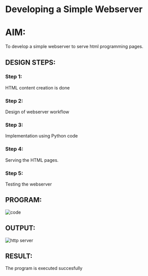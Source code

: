 # Developing a Simple Webserver

# AIM:

To develop a simple webserver to serve html programming pages.

## DESIGN STEPS:

### Step 1:
HTML content creation is done

### Step 2:
Design of webserver workflow

### Step 3:
Implementation using Python code

### Step 4:
Serving the HTML pages.

### Step 5:
Testing the webserver

## PROGRAM:
![code](https://github.com/ARCHANAT1305/webserver/assets/145975189/d574b363-5533-4b1f-84ca-52251e234189)


## OUTPUT:
![http server](https://github.com/ARCHANAT1305/webserver/assets/145975189/4cf4be34-5cd5-46b3-b75e-79a26e2d2ab1)


## RESULT:
The program is executed succesfully
